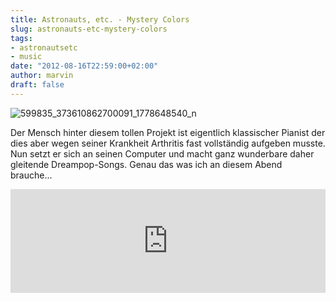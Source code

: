 ```yaml
---
title: Astronauts, etc. - Mystery Colors
slug: astronauts-etc-mystery-colors
tags:
- astronautsetc
- music
date: "2012-08-16T22:59:00+02:00"
author: marvin
draft: false
---
```

![599835_373610862700091_1778648540_n](/images/599835_373610862700091_1778648540_n.jpg)

Der Mensch hinter diesem tollen Projekt ist eigentlich klassischer
Pianist der dies aber wegen seiner Krankheit Arthritis fast vollständig
aufgeben musste. Nun setzt er sich an seinen Computer und macht ganz
wunderbare daher gleitende Dreampop-Songs. Genau das was ich an diesem
Abend brauche...

<iframe width="100%" height="166" scrolling="no" frameborder="no" src="https://w.soundcloud.com/player/?url=http%3A%2F%2Fapi.soundcloud.com%2Ftracks%2F55683143&amp;show_artwork=true"></iframe>